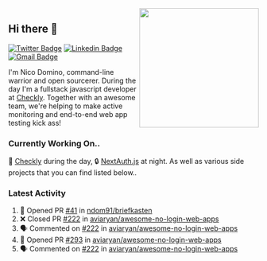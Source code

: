 <img align="right" src="https://user-images.githubusercontent.com/7415984/172472491-91b16eac-fa22-4ecf-92df-d687139fd1f9.gif" width="240" />

## Hi there 👋

[![Twitter Badge](https://img.shields.io/badge/-@ndom91-1ca0f1?style=flat-square&labelColor=1ca0f1&logo=twitter&logoColor=white&link=https://twitter.com/ndom91)](https://twitter.com/ndom91) [![Linkedin Badge](https://img.shields.io/badge/-ndom91-blue?style=flat-square&logo=Linkedin&logoColor=white&link=https://www.linkedin.com/in/ndom91/)](https://www.linkedin.com/in/ndom91/) [![Gmail Badge](https://img.shields.io/badge/-yo@ndo.dev-c14438?style=flat-square&logo=mail.ru&logoColor=white&link=mailto:yo@ndo.dev)](mailto:yo@ndo.dev)

I'm Nico Domino, command-line warrior and open sourcerer. During the day I'm a fullstack javascript developer at [Checkly](https://checklyhq.com). Together with an awesome team, we're helping to make active monitoring and end-to-end web app testing kick ass!

### Currently Working On..

🦝 [Checkly](https://checklyhq.com) during the day, 🔒 [NextAuth.js](https://github.com/nextauthjs/next-auth) at night. As well as various side projects that you can find listed below..

<!--START_SECTION_PROFILE_VIEWS:readme-info-->
<!--END_SECTION_PROFILE_VIEWS:readme-info-->

<!--START_SECTION_DAILY_COMMIT:readme-info-->
<!--END_SECTION_DAILY_COMMIT:readme-info-->

<!--START_SECTION_WEEKLY_COMMIT:readme-info-->
<!--END_SECTION_WEEKLY_COMMIT:readme-info-->

### Latest Activity

<!--START_SECTION:activity-->
1. 💪 Opened PR [#41](https://github.com/ndom91/briefkasten/pull/41) in [ndom91/briefkasten](https://github.com/ndom91/briefkasten)
2. ❌ Closed PR [#222](https://github.com/aviaryan/awesome-no-login-web-apps/pull/222) in [aviaryan/awesome-no-login-web-apps](https://github.com/aviaryan/awesome-no-login-web-apps)
3. 🗣 Commented on [#222](https://github.com/aviaryan/awesome-no-login-web-apps/issues/222) in [aviaryan/awesome-no-login-web-apps](https://github.com/aviaryan/awesome-no-login-web-apps)
4. 💪 Opened PR [#293](https://github.com/aviaryan/awesome-no-login-web-apps/pull/293) in [aviaryan/awesome-no-login-web-apps](https://github.com/aviaryan/awesome-no-login-web-apps)
5. 🗣 Commented on [#222](https://github.com/aviaryan/awesome-no-login-web-apps/issues/222) in [aviaryan/awesome-no-login-web-apps](https://github.com/aviaryan/awesome-no-login-web-apps)
<!--END_SECTION:activity-->

